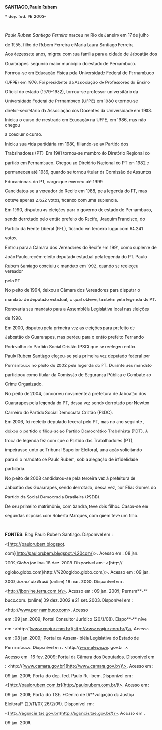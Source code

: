 **SANTIAGO, Paulo Rubem**



\* dep. fed. PE 2003-



 



*Paulo Rubem Santiago Ferreira* nasceu no Rio de Janeiro em 17 de julho

de 1955, filho de Rubem Ferreira e Maria Laura Santiago Ferreira.



Aos dezessete anos, migrou com sua família para a cidade de Jaboatão dos

Guararapes, segundo maior município do estado de Pernambuco.



Formou-se em Educação Física pela Universidade Federal de Pernambuco

(UFPE) em 1976. Foi presidente da Associação de Professores do Ensino

Oficial do estado (1979-1982), tornou-se professor universitário da

Universidade Federal de Pernambuco (UFPE) em 1980 e tornou-se

diretor-secretário da Associação dos Docentes da Universidade em 1983.

Iniciou o curso de mestrado em Educação na UFPE, em 1986, mas não chegou

a concluir o curso.



Iniciou sua vida partidária em 1980, filiando-se ao Partido dos

Trabalhadores (PT). Em 1981 tornou-se membro do Diretório Regional do

partido em Pernambuco. Chegou ao Diretório Nacional do PT em 1982 e

permaneceu até 1986, quando se tornou titular da Comissão de Assuntos

Educacionais do PT, cargo que exerceu até 1999.



Candidatou-se a vereador do Recife em 1988, pela legenda do PT, mas

obteve apenas 2.622 votos, ficando com uma suplência.



Em 1990, disputou as eleições para o governo do estado de Pernambuco,

sendo derrotado pelo então prefeito do Recife, Joaquim Francisco, do

Partido da Frente Liberal (PFL), ficando em terceiro lugar com 64.241

votos.



Entrou para a Câmara dos Vereadores do Recife em 1991, como suplente de

João Paulo, recém-eleito deputado estadual pela legenda do PT. Paulo

Rubem Santiago concluiu o mandato em 1992, quando se reelegeu vereador

pelo PT.



No pleito de 1994, deixou a Câmara dos Vereadores para disputar o

mandato de deputado estadual, o qual obteve, também pela legenda do PT.

Renovaria seu mandato para a Assembléia Legislativa local nas eleições

de 1998.



Em 2000, disputou pela primeira vez as eleições para prefeito de

Jaboatão do Guararapes, mas perdeu para o então prefeito Fernando

Rodovalho do Partido Social Cristão (PSC) que se reelegeu então.



Paulo Rubem Santiago elegeu-se pela primeira vez deputado federal por

Pernambuco no pleito de 2002 pela legenda do PT. Durante seu mandato

participou como titular da Comissão de Segurança Pública e Combate ao

Crime Organizado.



No pleito de 2004, concorreu novamente à prefeitura de Jaboatão dos

Guararapes pela legenda do PT, dessa vez sendo derrotado por Newton

Carneiro do Partido Social Democrata Cristão (PSDC).



Em 2006, foi reeleito deputado federal pelo PT, mas no ano seguinte ,

deixou o partido e filiou-se ao Partido Democrático Trabalhista (PDT). A

troca de legenda fez com que o Partido dos Trabalhadores (PT),

impetrasse junto ao Tribunal Superior Eleitoral, uma ação solicitando

para si o mandato de Paulo Rubem, sob a alegação de infidelidade

partidária.



No pleito de 2008 candidatou-se pela terceira vez à prefeitura de

Jaboatão dos Guararapes, sendo derrotado, dessa vez, por Elias Gomes do

Partido da Social Democracia Brasileira (PSDB).



De seu primeiro matrimônio, com Sandra, teve dois filhos. Casou-se em

segundas núpcias com Roberta Marques, com quem teve um filho.



 



**FONTES**: Blog Paulo Rubem Santiago. Disponível em :

\<[http://paulorubem.blogspot.

com](http://paulorubem.blogspot.%20com/)\>. Acesso em : 08 jan.

2009;*Globo* (online) 18 dez. 2008. Disponível em : \<[http://

oglobo.globo.com](http://%20oglobo.globo.com/)\>. Acesso em : 09 jan.

2009;*Jornal do Brasil* (online) 19 mar. 2000. Disponível em :

\<http://jbonline.terra.com.br\>. Acesso em : 09 jan. 2009; Pernam**-**

buco.com. (online) 09 dez. 2002 e 21 set. 2003. Disponível em :

\<http://[www.per nambuco.com](http://www.per%20nambuco.com/)\>. Acesso

em : 09 jan. 2009; Portal Consultor Jurídico (20/3/08). Dispo**-** nível

em : \<http://[www.conjur.com.br](http://www.conjur.com.br/)\>. Acesso

em : 08 jan. 2009;  Portal da Assem- bléia Legislativa do Estado de

Pernambuco. Disponível em : \<http:[](http://)//www.alepe.pe. gov.br \>.

Acesso em : 16 fev. 2009; Portal da Câmara dos Deputados. Disponível em

: \<http://[www.camara.gov.br](http://www.camara.gov.br/)\>. Acesso em :

09 jan. 2009; Portal do dep. fed. Paulo Ru- bem. Disponível em :

\<[http://paulorubem.com.br](http://paulorubem.com.br/)\>. Acesso em :

09 jan. 2009; Portal do TSE. *Centro de Di**vulgação da Justiça

Eleitoral* (29/11/07, 26/2/09). Disponível em:

\<[http://agencia.tse.gov.br](http://agencia.tse.gov.br/)\>. Acesso em :

09 jan. 2009.



 



 



 



 



 



 

